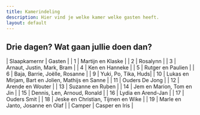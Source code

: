 ```yaml
---
title: Kamerindeling
description: Hier vind je welke kamer welke gasten heeft.
layout: default
---
```


## Drie dagen? Wat gaan jullie doen dan?

| Slaapkamernr | Gasten |
| 1 | Martijn en Klaske |
| 2 | Rosalynn |
| 3 | Arnaut, Justin, Mark, Bram |
| 4 | Ken en Hanneke |
| 5 | Rutger en Paulien |
| 6 | Baja, Barrie, Joëlle, Rosanne |
| 9 | Yuki, Po, Tika, Huds|
| 10 | Lukas en Mirjam, Bart en Jolien, Mathijs en Sanne |
| 11 | Ouders De Jong |
| 12 | Arende en Wouter |
| 13 | Suzanne en Ruben |
| 14 | Jem en Marion, Tom en Jin |
| 15 | Dennis, Len, Arnoud, Ronald |
| 16 | Lydia en Arend-Jan |
| 17 | Ouders Smit |
| 18 | Jeske en Christian, Tijmen en Wike |
| 19 | Marle en Janto, Josanne en Olaf |
| Camper | Casper en Iris |

